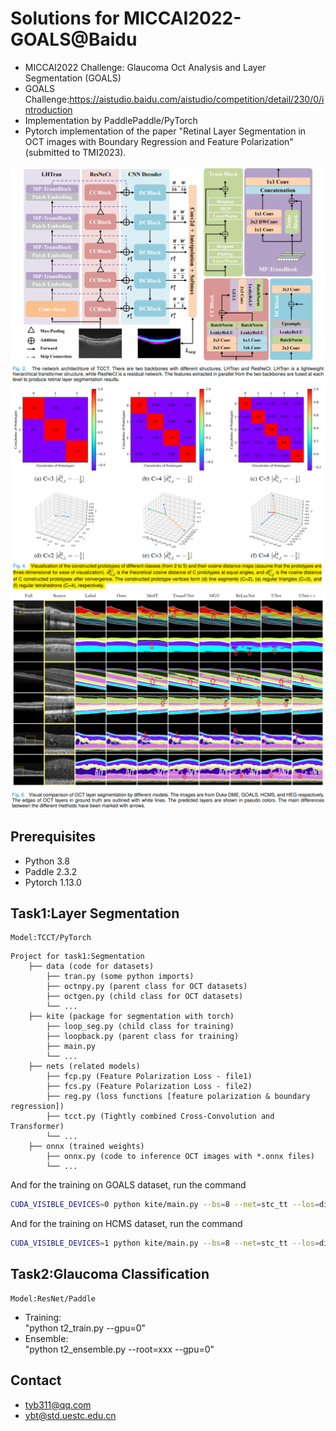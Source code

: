 

#   Solutions for MICCAI2022-GOALS@Baidu
-   MICCAI2022 Challenge: Glaucoma Oct Analysis and Layer Segmentation (GOALS)
-   GOALS Challenge:https://aistudio.baidu.com/aistudio/competition/detail/230/0/introduction
-   Implementation by PaddlePaddle/PyTorch
-   Pytorch implementation of the paper "Retinal Layer Segmentation in OCT images with
Boundary Regression and Feature Polarization" (submitted to TMI2023).

<!-- -   The project's code is constantly being updated, but sorting out the original code may take a few days, please be patient! -->
<!-- 
![tease](https://github.com/FuyaLuo/PearlGAN/blob/main/docs/Model.PNG)

### [Paper](https://ieeexplore.ieee.org/abstract/document/9703249) -->

![TCCT-ViT&CNN combined Net](docs/net.png)
![TCCT-Feature Polarization](docs/fpl.png)
![TCCT-Segmentation Results](docs/seg.png)

## Prerequisites
* Python 3.8 
* Paddle 2.3.2
* Pytorch 1.13.0

##  Task1:Layer Segmentation
    Model:TCCT/PyTorch



```
Project for task1:Segmentation
    ├── data (code for datasets)
        ├── tran.py (some python imports)  
        ├── octnpy.py (parent class for OCT datasets)  
        ├── octgen.py (child class for OCT datasets)  
        └── ...  
    ├── kite (package for segmentation with torch)  
        ├── loop_seg.py (child class for training)  
        ├── loopback.py (parent class for training)  
        ├── main.py   
        └── ...  
    ├── nets (related models)  
        ├── fcp.py (Feature Polarization Loss - file1)  
        ├── fcs.py (Feature Polarization Loss - file2)  
        ├── reg.py (loss functions [feature polarization & boundary regression])  
        ├── tcct.py (Tightly combined Cross-Convolution and Transformer)  
        └── ...   
    ├── onnx (trained weights)  
        ├── onnx.py (code to inference OCT images with *.onnx files)  
        └── ...   
```

And for the training on GOALS dataset, run the command
```bash
CUDA_VISIBLE_DEVICES=0 python kite/main.py --bs=8 --net=stc_tt --los=di --epochs=100 --db=goals
```
And for the training on HCMS dataset, run the command
```bash
CUDA_VISIBLE_DEVICES=1 python kite/main.py --bs=8 --net=stc_tt --los=di --epochs=100 --db=hcms
```

<!-- ```
@article{tan2023tcct,
  title={Retinal Layer Segmentation in OCT images with
Boundary Regression and Feature Polarization},
  author={Yubo Tan, ... and Li, Yongjie},
  journal={submitted to IEEE Transactions on Medical Imaging},
  year={2023},
  publisher={IEEE}
}
``` -->

##  Task2:Glaucoma Classification
    Model:ResNet/Paddle
-   Training:       
    "python t2_train.py --gpu=0"
-   Ensemble:            
    "python t2_ensemble.py --root=xxx --gpu=0"



##  Contact
-   tyb311@qq.com
-   ybt@std.uestc.edu.cn